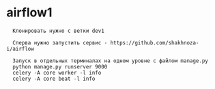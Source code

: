 # airflow1
      Клонировать нужно с ветки dev1

      Сперва нужно запустить сервис - https://github.com/shakhnoza-i/airflow
      
      Запуск в отдельных терминалах на одном уровне с файлом manage.py
      python manage.py runserver 9000
      celery -A core worker -l info
      celery -A core beat -l info
